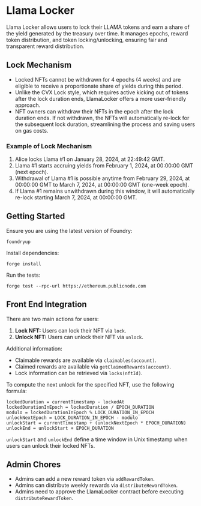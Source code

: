 # Llama Locker

Llama Locker allows users to lock their LLAMA tokens and earn a share of the
yield generated by the treasury over time. It manages epochs, reward token
distribution, and token locking/unlocking, ensuring fair and transparent reward
distribution.

## Lock Mechanism

- Locked NFTs cannot be withdrawn for 4 epochs (4 weeks) and are eligible to
  receive a proportionate share of yields during this period.
- Unlike the CVX Lock style, which requires active kicking out of tokens after
  the lock duration ends, LlamaLocker offers a more user-friendly approach.
- NFT owners can withdraw their NFTs in the epoch after the lock duration ends.
  If not withdrawn, the NFTs will automatically re-lock for the subsequent lock
  duration, streamlining the process and saving users on gas costs.

### Example of Lock Mechanism

1. Alice locks Llama #1 on January 28, 2024, at 22:49:42 GMT.
2. Llama #1 starts accruing yields from February 1, 2024, at 00:00:00 GMT (next epoch).
3. Withdrawal of Llama #1 is possible anytime from February 29, 2024, at 00:00:00 GMT to March 7, 2024, at 00:00:00 GMT (one-week epoch).
4. If Llama #1 remains unwithdrawn during this window, it will automatically re-lock starting March 7, 2024, at 00:00:00 GMT.

## Getting Started

Ensure you are using the latest version of Foundry:

```shell
foundryup
```

Install dependencies:

```shell
forge install
```

Run the tests:

```shell
forge test --rpc-url https://ethereum.publicnode.com
```

## Front End Integration

There are two main actions for users:

1. **Lock NFT:** Users can lock their NFT via `lock`.
2. **Unlock NFT:** Users can unlock their NFT via `unlock`.

Additional information:

- Claimable rewards are available via `claimables(account)`.
- Claimed rewards are available via `getClaimedRewards(account)`.
- Lock information can be retrieved via `locks(nftId)`.

To compute the next unlock for the specified NFT, use the following formula:

```shell
lockedDuration = currentTimestamp - lockedAt
lockedDurationInEpoch = lockedDuration / EPOCH_DURATION
modulo = lockedDurationInEpoch % LOCK_DURATION_IN_EPOCH
unlockNextEpoch = LOCK_DURATION_IN_EPOCH - modulo
unlockStart = currentTimestamp + (unlockNextEpoch * EPOCH_DURATION)
unlockEnd = unlockStart + EPOCH_DURATION
```

`unlockStart` and `unlockEnd` define a time window in Unix timestamp when users can unlock their locked NFTs.

## Admin Chores

- Admins can add a new reward token via `addRewardToken`.
- Admins can distribute weekly rewards via `distributeRewardToken`.
- Admins need to approve the LlamaLocker contract before executing `distributeRewardToken`.
